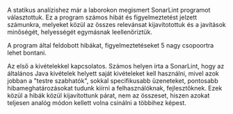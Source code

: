 A statikus analízishez már a laborokon megismert SonarLint programot választottuk. Ez a program számos hibát és figyelmeztetést jelzett számunkra, melyeket közül az összes relevánsat kijavítotottuk és a javítások minőségét, helyességét egymásnak leellenőriztük.

A program által feldobott hibákat, figyelmeztetéseket 5 nagy csopoortra lehet bontani.

Az első a kivételekkel kapcsolatos. Számos helyen írta a SonarLint, hogy az általános Java kivételek helyett saját kivételeket kell használni, mivel azok jobban a "testre szabhatók", sokkal specifikusabb üzeneteket, pontosabb hibameghatározásokat tudunk kiírni a felhasználóknak, fejlesztőknek. Ezek közül a hibák közül kijavítottunk párat, nem az összeset, hiszen azokat teljesen analóg módon kellett volna csinálni a többihez képest.

